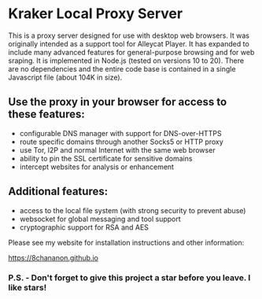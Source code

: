 # Kraker Local Proxy Server

This is a proxy server designed for use with desktop web browsers. It was originally intended as a support tool for Alleycat Player. It has expanded to include many advanced features for general-purpose browsing and for web sraping. It is implemented in Node.js (tested on versions 10 to 20). There are no dependencies and the entire code base is contained in a single Javascript file (about 104K in size).

## Use the proxy in your browser for access to these features:

- configurable DNS manager with support for DNS-over-HTTPS
- route specific domains through another Socks5 or HTTP proxy
- use Tor, I2P and normal Internet with the same web browser
- ability to pin the SSL certificate for sensitive domains
- intercept websites for analysis or enhancement

## Additional features:

- access to the local file system (with strong security to prevent abuse)
- websocket for global messaging and tool support
- cryptographic support for RSA and AES

Please see my website for installation instructions and other information:

https://8chananon.github.io

### P.S. - Don't forget to give this project a star before you leave. I like stars!
